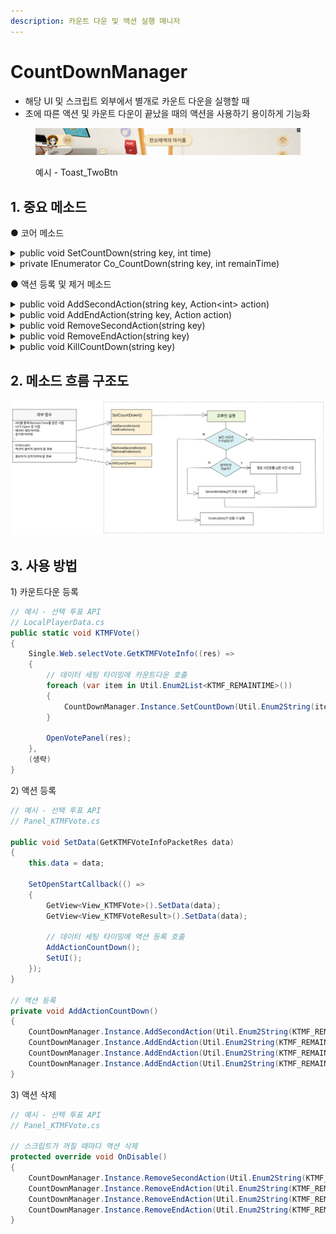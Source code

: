```yaml
---
description: 카운트 다운 및 액션 실행 매니저
---
```


# CountDownManager

* 해당 UI 및 스크립트 외부에서 별개로 카운트 다운을 실행할 때
* 초에 따른 액션 및 카운트 다운이 끝났을 때의 액션을 사용하기 용이하게 기능화

<figure><img src="../../.gitbook/assets/ToastPopupTwoBtn.gif" alt=""><figcaption><p>예시 - Toast_TwoBtn</p></figcaption></figure>

## 1. 중요 메소드

● 코어 메소드

<details>

<summary>public void SetCountDown(string key, int time)</summary>

```csharp
// 최초 카운트다운 실행 호출 메소드
// 필요한 시점에 호출하여 남은 시간(초)을 int로 넣어준다.
// 호출된 즉시 코루틴이 실행된다.

public void SetCountDown(string key, int time)
{
    if (!coroutineHandleDic.ContainsKey(key))
    {
        coroutineHandleDic.Add(key, default);
    }
    // key 값이 MEC 코루틴의 태그값으로 등록되며, 같은 key 값을 넣을 시 
    // 이미 딕셔너리에 있으면 새로 들어온 코루틴으로 실행한다.
    coroutineHandleDic[key] = Util.RunCoroutine(Co_CountDown(key, time), key)
}
```

</details>

<details>

<summary>private IEnumerator Co_CountDown(string key, int remainTime)</summary>

```csharp
// 카운트 다운 코루틴 메소드

private IEnumerator<float> Co_CountDown(string key, int remainTime)
{
    while (remainTime > 0)
    {
        // 카운트다운이 실행 중에 앱이 중지된 시간을 계산
        if (isComeBackApp)
        {
            isComeBackApp = false;
            Debug.Log("앱이 멈췄던 시간(초) : " + calTime);
            remainTime -= calTime;
        }

        // 1초마다 차감된 남은 시간 리턴
        // secondsAct에 액션 등록 필요
        if (secondsAct.ContainsKey(key))
        {
            secondsAct[key]?.Invoke(remainTime);
        }

        yield return Timing.WaitForSeconds(1);
        remainTime--;
    }

    // 남은 시간이 0일 시 while문 종료, endAct에 등록된 콜백 실행
    // endAct에 액션 등록 필요
    if (endAct.ContainsKey(key))
    {
        endAct[key]?.Invoke();
    }
}

#region 앱 정지 시 처리
private bool isComeBackApp = false;
private int calTime = 0;

private DateTime pauseTime;

protected override void OnApplicationPause(bool _isPaused)
{
    base.OnApplicationPause(_isPaused);

    if (_isPaused)
    {
        calTime = 0;
        pauseTime = DateTime.Now;
    }
    else
    {
        isComeBackApp = true;
        calTime = (int)(DateTime.Now - pauseTime).TotalSeconds;
    }
}
#endregion
```

</details>

● 액션 등록 및 제거 메소드

<details>

<summary>public void AddSecondAction(string key, Action&#x3C;int> action)</summary>

<pre class="language-csharp"><code class="lang-csharp">// 카운트다운이 1초 차감될 때마다 호출되는 액션 등록
// 카운트다운 코루틴이 돌기 전이나 도는 중에 해당 액션을 등록해도 된다.

public void AddSecondAction(string key, Action&#x3C;int> action)
{
<strong>    // SetCountDown에 등록한 key와 같아야 한다.
</strong>    if (!secondsAct.ContainsKey(key))
    {
        secondsAct.Add(key, default);
    }
    secondsAct[key] = action;
}
</code></pre>

</details>

<details>

<summary>public void AddEndAction(string key, Action action)</summary>

```csharp
// 카운트다운 코루틴 남은 시간이 0이 되었을 때 호출되는 액션 등록
// 카운트다운 코루틴이 돌기 전이나 도는 중에 해당 액션을 등록해도 된다.

public void AddEndAction(string key, Action action)
{
    // SetCountDown에 등록한 key와 같아야 한다.
    if (!endAct.ContainsKey(key))
    {
        endAct.Add(key, default);
    }
    endAct[key] = action;
}
```

</details>

<details>

<summary>public void RemoveSecondAction(string key)</summary>

```csharp
// AddSecondAction에서 등록한 액션 삭제

public void RemoveSecondAction(string key)
{
    // SetCountDown에 등록한 key와 같아야 한다.
    if (secondsAct.ContainsKey(key))
    {
        secondsAct[key] = null;
    }
}
```

</details>

<details>

<summary>public void RemoveEndAction(string key)</summary>

```csharp
// AddEndAction에서 등록한 액션 삭제

public void RemoveEndAction(string key)
{
    // SetCountDown에 등록한 key와 같아야 한다.
    if (endAct.ContainsKey(key))
    {
        endAct[key] = null;
    }
}
```

</details>

<details>

<summary>public void KillCountDown(string key)</summary>

```csharp
// 등록한 카운트다운 중지

public void KillCountDown(string key)
{
    // SetCountDown에 등록한 key와 같아야 한다.
    if (coroutineHandleDic.ContainsKey(key))
    {
        Util.KillCoroutine(key);
    }
}
```

</details>

&#x20;

## &#x20;2. 메소드 흐름 구조도

<img src="../../.gitbook/assets/file.excalidraw.svg" alt="" class="gitbook-drawing">



## 3. 사용 방법

1\) 카운트다운 등록

```csharp
// 예시 - 선택 투표 API
// LocalPlayerData.cs
public static void KTMFVote()
{
    Single.Web.selectVote.GetKTMFVoteInfo((res) =>
    {
        // 데이터 세팅 타이밍에 카운트다운 호출
        foreach (var item in Util.Enum2List<KTMF_REMAINTIME>())
        {
            CountDownManager.Instance.SetCountDown(Util.Enum2String(item), res.GetRemain(item));
        }

        OpenVotePanel(res);
    },
    (생략)
}
```

2\) 액션 등록

```csharp
// 예시 - 선택 투표 API
// Panel_KTMFVote.cs

public void SetData(GetKTMFVoteInfoPacketRes data)
{
    this.data = data;

    SetOpenStartCallback(() =>
    {
        GetView<View_KTMFVote>().SetData(data);
        GetView<View_KTMFVoteResult>().SetData(data);
        
        // 데이터 세팅 타이밍에 액션 등록 호출
        AddActionCountDown();
        SetUI();
    });
}

// 액션 등록
private void AddActionCountDown()
{
    CountDownManager.Instance.AddSecondAction(Util.Enum2String(KTMF_REMAINTIME.VoteEnd), VoteCloseCount);
    CountDownManager.Instance.AddEndAction(Util.Enum2String(KTMF_REMAINTIME.VoteEnd), VoteCloseEnd);
    CountDownManager.Instance.AddEndAction(Util.Enum2String(KTMF_REMAINTIME.ResultStart), ResultOpenEnd);
    CountDownManager.Instance.AddEndAction(Util.Enum2String(KTMF_REMAINTIME.ResultEnd), ResultCloseEnd);
}
```

3\) 액션 삭제

```csharp
// 예시 - 선택 투표 API
// Panel_KTMFVote.cs

// 스크립트가 꺼질 때마다 액션 삭제
protected override void OnDisable()
{
    CountDownManager.Instance.RemoveSecondAction(Util.Enum2String(KTMF_REMAINTIME.VoteEnd));
    CountDownManager.Instance.RemoveEndAction(Util.Enum2String(KTMF_REMAINTIME.VoteEnd));
    CountDownManager.Instance.RemoveEndAction(Util.Enum2String(KTMF_REMAINTIME.ResultStart));
    CountDownManager.Instance.RemoveEndAction(Util.Enum2String(KTMF_REMAINTIME.ResultEnd));
}
```

